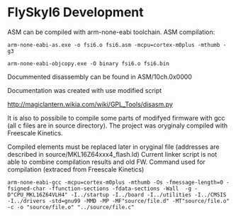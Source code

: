 # FlySkyI6 Development
ASM can be compiled with arm-none-eabi toolchain.
ASM compilation:

`arm-none-eabi-as.exe -o fsi6.o fsi6.asm -mcpu=cortex-m0plus -mthumb -g3`

`arm-none-eabi-objcopy.exe -O binary fsi6.o fsi6.bin`

Docummented disassembly can be found in ASM/10ch.0x0000

Documentation was created with use modified script 

http://magiclantern.wikia.com/wiki/GPL_Tools/disasm.py

It is also to possibile to compile some parts of modifyed firmware with gcc (all c files are in source directory).
The project was oryginaly compiled with Freescale Kinetics. 

Compiled elements must be replaced later in oryginal file (addresses are described in source/MKL16Z64xxx4_flash.ld)
Current linker script is not able to combine compilation results and old FW.
Command used for compilation (extraced from Freescale Kinetics)

`arm-none-eabi-gcc -mcpu=cortex-m0plus -mthumb -Os -fmessage-length=0 -fsigned-char -ffunction-sections -fdata-sections -Wall  -g -D"CPU_MKL16Z64VLH4" -I../startup -I../board -I../utilities -I../CMSIS -I../drivers -std=gnu99 -MMD -MP -MF"source/file.d" -MT"source/file.o" -c -o "source/file.o" "../source/file.c"`

